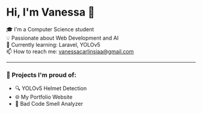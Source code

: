 # Hi, I'm Vanessa 👋

🎓 I'm a Computer Science student  
💡 Passionate about Web Development and AI  
🧠 Currently learning: Laravel, YOLOv5  
📫 How to reach me: vanessacarlinsiaa@gmail.com  

---

### 🌟 Projects I'm proud of:
- 🔍 YOLOv5 Helmet Detection  
- 🌐 My Portfolio Website  
- 🧪 Bad Code Smell Analyzer
